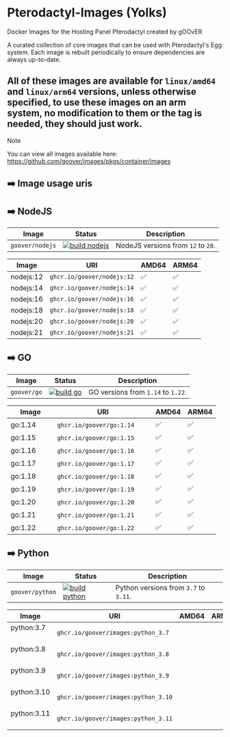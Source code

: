 # Pterodactyl-Images (Yolks)
Docker Images for the Hosting Panel Pterodactyl created by gOOvER

A curated collection of core images that can be used with Pterodactyl's Egg system. Each image is rebuilt
periodically to ensure dependencies are always up-to-date.

All of these images are available for `linux/amd64` and `linux/arm64` versions, unless otherwise specified, to use
these images on an arm system, no modification to them or the tag is needed, they should just work.
---

> [!NOTE]
> You can view all images available here: https://github.com/goover/images/pkgs/container/images

## ➡️ Image usage uris

## ➡️ NodeJS
| Image              | Status                                                                                                                                                          | Description                                            |
| ------------------ | --------------------------------------------------------------------------------------------------------------------------------------------------------------- | ------------------------------------------------------ |
| `goover/nodejs` | [![build nodejs](https://github.com/goover/images/actions/workflows/nodejs_github.yml/badge.svg)](https://github.com/goover/images/actions/workflows/nodejs_github.yml) | NodeJS versions from `12` to `20`.

| Image            | URI                                    | AMD64 | ARM64 |
| ---------------- | -------------------------------------- | ------| ----- |
| nodejs:12    | `ghcr.io/goover/nodejs:12` | ✅ | ✅ |
| nodejs:14    | `ghcr.io/goover/nodejs:14` | ✅ | ✅ |
| nodejs:16    | `ghcr.io/goover/nodejs:16` | ✅ | ✅ |
| nodejs:18    | `ghcr.io/goover/nodejs:18` | ✅ | ✅ |
| nodejs:20    | `ghcr.io/goover/nodejs:20` | ✅ | ✅ |
| nodejs:21    | `ghcr.io/goover/nodejs:21` | ✅ | ✅ |

## ➡️ GO
| Image              | Status                                                                                                                                                          | Description                                            |
| ------------------ | --------------------------------------------------------------------------------------------------------------------------------------------------------------- | ------------------------------------------------------ |
| `goover/go` | [![build go ](https://github.com/goover/images/actions/workflows/nodejs_github.yml/badge.svg)](https://github.com/goover/images/actions/workflows/dev-go.yml) | GO versions from `1.14` to `1.22`.

| Image            | URI                                    | AMD64 | ARM64 |
| ---------------- | -------------------------------------- | ------| ----- |
| go:1.14ㅤㅤ      | `ghcr.io/goover/go:1.14`ㅤ ㅤ           |  ✅  |   ✅  |
| go:1.15 ㅤㅤ     | `ghcr.io/goover/go:1.15`ㅤ ㅤ           |  ✅  |   ✅  |
| go:1.16   ㅤㅤ   | `ghcr.io/goover/go:1.16`ㅤㅤ  | ✅ | ✅ |
| go:1.17   ㅤㅤ   | `ghcr.io/goover/go:1.17`ㅤㅤ  | ✅ | ✅ |
| go:1.18  ㅤㅤ    | `ghcr.io/goover/go:1.18`ㅤㅤ  | ✅ | ✅ |
| go:1.19  ㅤㅤ    | `ghcr.io/goover/go:1.19`ㅤㅤ  | ✅ | ✅ |
| go:1.20  ㅤㅤ    | `ghcr.io/goover/go:1.20`ㅤ ㅤ | ✅ | ✅ |
| go:1.21  ㅤㅤ    | `ghcr.io/goover/go:1.21`ㅤ ㅤ | ✅ | ✅ |
| go:1.22  ㅤㅤ    | `ghcr.io/goover/go:1.22`ㅤ ㅤ | ✅ | ✅ |

## ➡️ Python
| Image              | Status                                                                                                                                                          | Description                                            |
| ------------------ | --------------------------------------------------------------------------------------------------------------------------------------------------------------- | ------------------------------------------------------ |
| `goover/python` | [![build python ](https://github.com/goover/images/actions/workflows/nodejs_github.yml/badge.svg)](https://github.com/goover/images/actions/workflows/dev-python.yml) | Python versions from `3.7` to `3.11`.

| Image            | URI                                    | AMD64 | ARM64 |
| ---------------- | -------------------------------------- | ------| ----- |
| python:3.7ㅤ   | `ghcr.io/goover/images:python_3.7`  |  |  |
| python:3.8ㅤ   | `ghcr.io/goover/images:python_3.8`  |  |  |
| python:3.9 ㅤ  | `ghcr.io/goover/images:python_3.9`  |  |  |
| python:3.10ㅤ  | `ghcr.io/goover/images:python_3.10` |  |  |
| python:3.11 ㅤ | `ghcr.io/goover/images:python_3.11` |  |  |